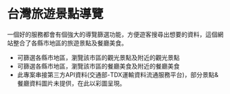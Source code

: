 # 台灣旅遊景點導覽
一個好的服務都會有個強大的導覽篩選功能，方便遊客搜尋出想要的資料，這個網站整合了各縣市地區的旅遊景點及餐廳美食。
- 可篩選各縣市地區，瀏覽該市區的觀光景點及附近的觀光景點
- 可篩選各縣市地區，瀏覽該市區的餐廳美食及附近的餐廳美食
- 此專案串接第三方API資料(交通部-TDX運輸資料流通服務平台)，部分景點&餐廳資料圖片未提供，在此以彩圖呈現。 
